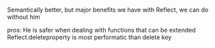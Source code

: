 Semantically better,
but major benefits we have with Reflect, we can do without him

pros:
He is safer when dealing with functions that can be extended
Reflect.deleteproperty is most performatic than delete key